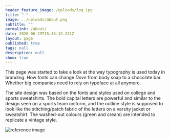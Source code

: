 ```yaml
---
header_feature_image: /uploads/log.jpg
title: " "
image: ../uploads/about.png
subtitle: ""
permalink: /about/
date: 2020-06-29T15:36:12.231Z
layout: page
published: true
tags: null
description: null
show: true
---
```



This page was started to take a look at the way typography is used today in branding. How fonts can change *Dove* from body soap to a chocolate bar. Whether big companies need to rely on typeface at all anymore.

The site design was based on the fonts and styles used on college and sports sweatshirts. The bold capital letters are powerful and similar to the design seen on a sports team uniform, and the outline style is supposed to look like the stitching/patch fabric of the letters on a varsity jacket or sweatshirt. The washed-out colours (green and cream) are intended to replicate a vintage style.

![](../uploads/img_3311.jpg "reference image")